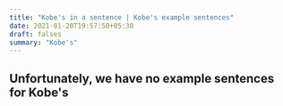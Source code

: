 ```yaml
---
title: "Kobe's in a sentence | Kobe's example sentences"
date: 2021-01-20T19:57:50+05:30
draft: falses
summary: "Kobe's"
---
```

## Unfortunately, we have no example sentences for Kobe's                 
